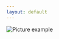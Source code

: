 ```yaml
---
layout: default
---
```

![Picture example](https://raw.githubusercontent.com/kvartirnik/website/gh-pages/images/kvartirnik_photos/20.jpg)

